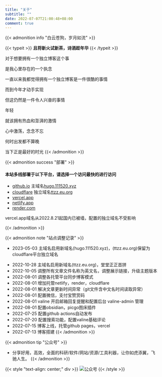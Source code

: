```yaml
---
title: "关于"
subtitle: ""
date: 2022-07-07T21:00:48+08:00
comment: true
---
```



{{< admonition info "白云苍狗，岁月如流" >}}

 {{< typeit >}}
 **且将新火试新茶，诗酒趁年华**
 {{< /typeit >}}

对于想要拥有一个独立博客这个事

是我心里存在的一个执念

一直以来我都觉得拥有一个独立博客是一件很酷的事情

而到今年才动手实现

但这仍然是一件令人兴奋的事情

年轻

就该拥有热血和澎湃的激情

心中激荡，念念不忘

何时出发都不算晚

当下正是最好的时光
{{< /admonition >}}

{{< admonition success "部署" >}}
#### 本站多线部署于以下平台，请选择一个访问最快的进行访问
- [github.io](https://charlie-king.github.io) 主域名[hugo.111520.xyz](https://hugo.111520.xyz)
- [cloudflare](https://charlie-king-github-io.pages.dev/) 独立域名[ttzz.eu.org](https://ttzz.eu.org/)
- [vercel.app](https://zhjin.eu.org/)
- [netlify.app](https://kingpo.netlify.app/)
- [render.com](https://kpo.onrender.com)

vercel.app域名从2022.8.21起国内已被墙，配置的独立域名不受影响

{{< /admonition >}}


{{< admonition note "站点调整记录" >}}
* 2023-05-03 主域名启用新域名(hugo.111520.xyz)，(ttzz.eu.org)保留为cloudflare平台独立域名
- 2022-10-28 主域名启用新域名(ttzz.eu.org)，堂堂正正首拼
- 2022-10-05 调整所有文章文件名称为英文名，调整展示链接，升级主题版本
- 2022-08-01 调整各托管平台同步博客模式
- 2022-08-01 增加托管netlify，render，cloudflare
- 2022-08-01 解决文章更新时间异常（git文件含中文名时间读取异常）
- 2022-08-01 配置微信，支付宝赞赏码
- 2022-08-01 valine 开启邮箱回复提醒和配置后台 valine-admin 管理
- 2022-08-01 配置obsidian，picgo图床插件
- 2022-07-25 配置github actions自动发布
- 2022-07-20 配置搜索功能，配置valine基础评论
- 2022-07-15 博客上线，托管github pages，vercel
- 2022-07-13 博客搭建
{{< /admonition >}}


{{< admonition tip "公众号" >}}
- 分享好用，高效，全面的科研/软件/网站/资源/工具利器，让你如虎添翼，飞驰人生。
{{< /admonition >}}

{{< style "text-align: center;" div >}}
 ![公众号](/images/toolkz.png)
{{< /style >}}

